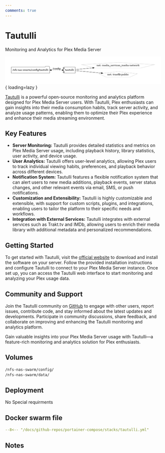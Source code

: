 ```yaml
---
comments: true
---
```


# Tautulli

Monitoring and Analytics for Plex Media Server

![tautulli diagram](../assets/diagrams/tautulli.png){ loading=lazy }

[Tautulli](https://tautulli.com/) is a powerful open-source monitoring and analytics platform designed for Plex Media Server users. With Tautulli, Plex enthusiasts can gain insights into their media consumption habits, track server activity, and analyze usage patterns, enabling them to optimize their Plex experience and enhance their media streaming environment.

## Key Features

- **Server Monitoring:** Tautulli provides detailed statistics and metrics on Plex Media Server usage, including playback history, library statistics, user activity, and device usage.
- **User Analytics:** Tautulli offers user-level analytics, allowing Plex users to track individual viewing habits, preferences, and playback behavior across different devices.
- **Notification System:** Tautulli features a flexible notification system that can alert users to new media additions, playback events, server status changes, and other relevant events via email, SMS, or push notifications.
- **Customization and Extensibility:** Tautulli is highly customizable and extensible, with support for custom scripts, plugins, and integrations, enabling users to tailor the platform to their specific needs and workflows.
- **Integration with External Services:** Tautulli integrates with external services such as Trakt.tv and IMDb, allowing users to enrich their media library with additional metadata and personalized recommendations.

## Getting Started

To get started with Tautulli, visit the [official website](https://tautulli.com/) to download and install the software on your server. Follow the provided installation instructions and configure Tautulli to connect to your Plex Media Server instance. Once set up, you can access the Tautulli web interface to start monitoring and analyzing your Plex usage data.

## Community and Support

Join the Tautulli community on [GitHub](https://github.com/Tautulli/Tautulli) to engage with other users, report issues, contribute code, and stay informed about the latest updates and developments. Participate in community discussions, share feedback, and collaborate on improving and enhancing the Tautulli monitoring and analytics platform.

Gain valuable insights into your Plex Media Server usage with Tautulli—a feature-rich monitoring and analytics solution for Plex enthusiasts.


## Volumes

```bash
/nfs-nas-swarm/config/
/nfs-nas-swarm/data/
```

## Deployment
No Special requirments

## Docker swarm file
``` yaml linenums="1" 
--8<-- "/docs/github-repos/portainer-compose/stacks/tautulli.yml"
```

## Notes

